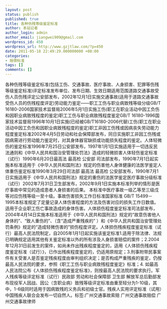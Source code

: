 ```yaml
---
layout: post
status: publish
published: true
title: 各种伤残等级鉴定标准
author: 本站记者
author_login: admin
author_email: jiangwei909@gmail.com
wordpress_id: 450
wordpress_url: http://www.gzjtlaw.com/?p=450
date: 2011-05-18 22:49:29.000000000 +08:00
categories:
- 赔偿标准
tags: []
comments: []
---
```

各种伤残等级鉴定标准(包括工伤、交通事故、医疗事故、人身损害、犯罪等伤残等级鉴定标准)评定标准发布单位、发布日期、生效日期适用范围道路交通事故受伤人员伤残评定公安部发布，2002年12月1日实施交通事故(适用于道路交通事故受伤人员的伤残程度评定)劳动能力鉴定&mdash;&mdash;职工工伤与职业病致残等级分级GB&#47;T 16180-2006国家技术监督局2006年5月1日实施工伤(职工在职业活动中因工负伤和因职业病致残程度的鉴定)职工工伤与职业病致残程度鉴定GB&#47;T 16180-1996国家技术监督局1996年10月1日实施(已经被GB&#47;T16180-2006代替)工伤(职工在职业活动中因工负伤和因职业病致残程度的鉴定)职工非因工伤残或因病丧失劳动能力程度鉴定标准2002年4月5日劳动和社会保障部发布，同日实施职工非因工伤残或因病需进行劳动能力鉴定时，对其身体器官缺损或功能损失程度的鉴定。人体轻微伤的鉴定标准1996年7月25日公安部发布，1997年1月1日实施适用于一切违反民法通则和《中华人民共和国治安管理处罚法》造成的轻微损害人体轻伤鉴定标准（试行）1990年6月20日最高法 最高检 公安部 司法部发布，1990年7月1日起实施本标准适用于《中华人民共和国刑法》规定的伤害他人身体健康的法医学鉴定人体重伤鉴定标准1990年3月29日司法部 最高法 最高检 公安部发布，1990年7月1日实施适用于《中华人民共和国刑法》规定的重伤的法医学鉴定医疗事故分级标准（试行）2002年7月31日卫生部发布，2002年9月1日实施本标准列举的情形是医疗事故中常见的造成患者人身损害的后果。 本标准中医疗事故一级乙等至三级戊等对应伤残等级一至十级。事故伤害损失工作日标准国家标准 GB&#47;T 15499－1995本标准规定了定量记录人体伤害程度的方法及伤害对应的损失工作日数值。 适用于企业职工伤亡事故造成的身体伤害。人体损伤程度鉴定标准司法部发布，2004年4月14日实施本标准适用于《中华人民共和国刑法》规定的&ldquo;故意伤害他人身体的&rdquo;、&ldquo;致人重伤的&rdquo;、（含&ldquo;造成严重残疾的&rdquo; ）和《中华人民共和国治安管理处罚条例》规定的&ldquo;造成轻微伤害的&rdquo;损伤程度评定。人体损伤残疾程度鉴定标准（试行）最高人民法院制定，自2005年1月1日起实施该鉴定标准1.适用于除法律、法规已明确规定适用其他有关鉴定标准以外的所有涉及人身损害赔偿的案件；2.2004年12月31日前发生的案件，如尚未作出残疾程度鉴定的，适用《人体损伤残疾程度鉴定标准（试行）》，已作出残疾程度鉴定的，仍适用原规定；3.刑事附带民事案件有关受害人是否鉴定残疾程度由审判组织决定；是否构成严重残疾的鉴定，仍按最高人民法院的要求，参照《职工工伤与职业病致残程度鉴定》标准；4. 如最高人民法院公布《人体损伤残疾程度鉴定标准》，则按最高人民法院的要求执行。军人残疾等级评定标准（试行）民政部 劳动和社会保障部 卫生部 解放军总后勤部发布现役军人因战、因公（含职业病）致残等级评定标准由重至轻分为1-10级，其中，1-6级同时适用于因病致残的义务兵和初级士官。残疾人实用评定标准（试用）中国残疾人联合会发布一切自然人。标签:广州交通事故索赔 广州交通事故赔偿 广州交通事故律师

